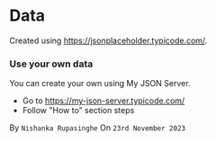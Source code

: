 # Data
Created using https://jsonplaceholder.typicode.com/.

### Use your own data
You can create your own using My JSON Server.
- Go to https://my-json-server.typicode.com/
- Follow "How to" section steps

By `Nishanka Rupasinghe` On `23rd November 2023`
